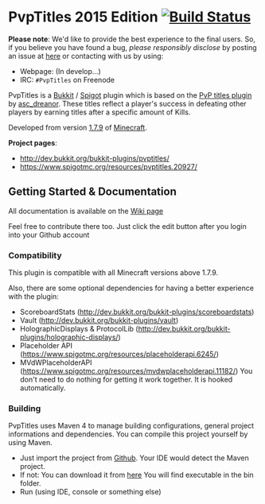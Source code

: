 # PvpTitles 2015 Edition [![Build Status](https://travis-ci.org/AlternaCraft/PvpTitles.svg)](https://travis-ci.org/AlternaCraft/PvpTitles)

**Please note**: We'd like to provide the best experience to the final users. So, if you believe you have found a bug, _please responsibly disclose_ by posting an issue at [here](https://github.com/AlternaCraft/PvpTitles/issues) or contacting with us by using:

* Webpage: (In develop...)
* IRC: `#PvpTitles` on Freenode


PvpTitles is a [Bukkit](https://github.com/Bukkit/Bukkit) / [Spigot](https://github.com/SpigotMC/Spigot-API) plugin which is based on the [PvP titles plugin](https://github.com/dreanor/PvPTitles) by [asc_dreanor](https://github.com/dreanor). These titles reflect a player's success in defeating other players by earning titles after a specific amount of Kills. 

Developed from version [1.7.9](http://mcupdate.tumblr.com/post/82203913927/minecraft-179) of [Minecraft](http://minecraft.net).

**Project pages**:
* http://dev.bukkit.org/bukkit-plugins/pvptitles/
* https://www.spigotmc.org/resources/pvptitles.20927/


Getting Started & Documentation
-------------------------------

All documentation is available on the [Wiki page](https://github.com/AlternaCraft/PvpTitles/wiki)

Feel free to contribute there too. Just click the edit button after you login into your Github account


### Compatibility
This plugin is compatible with all Minecraft versions above 1.7.9.

Also, there are some optional dependencies for having a better experience with the plugin:
* ScoreboardStats (http://dev.bukkit.org/bukkit-plugins/scoreboardstats)
* Vault (http://dev.bukkit.org/bukkit-plugins/vault)
* HolographicDisplays & ProtocolLib (http://dev.bukkit.org/bukkit-plugins/holographic-displays/)
* Placeholder API (https://www.spigotmc.org/resources/placeholderapi.6245/)
* MVdWPlaceholderAPI (https://www.spigotmc.org/resources/mvdwplaceholderapi.11182/)
You don't need to do nothing for getting it work together. It is hooked automatically.


### Building
PvpTitles uses Maven 4 to manage building configurations, general project informations and dependencies. You can compile this project yourself by using Maven.

* Just import the project from [Github](http://github.com/).
  Your IDE would detect the Maven project.
* If not: You can download it from [here](http://maven.apache.org/download.cgi)
  You will find executable in the bin folder.
* Run (using IDE, console or something else)
